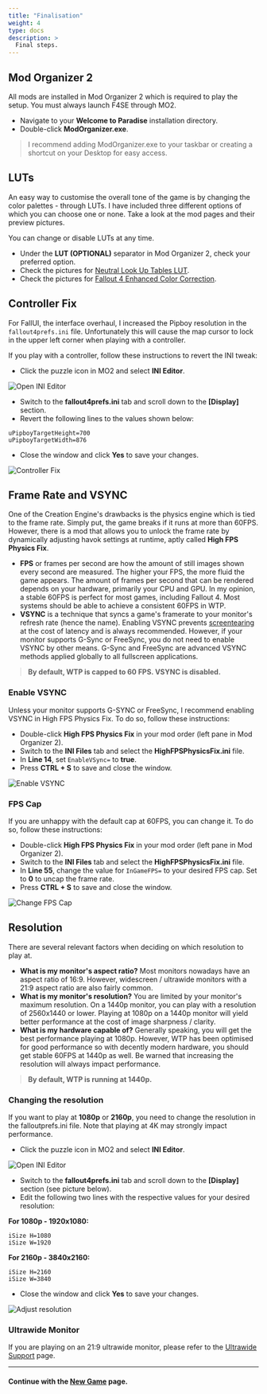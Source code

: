 ```yaml
---
title: "Finalisation"
weight: 4
type: docs
description: >
  Final steps.
---
```


## Mod Organizer 2

All mods are installed in Mod Organizer 2 which is required to play the setup. You must always launch F4SE through MO2.

- Navigate to your **Welcome to Paradise** installation directory.
- Double-click **ModOrganizer.exe**.

>  I recommend adding ModOrganizer.exe to your taskbar or creating a shortcut on your Desktop for easy access.

## LUTs

An easy way to customise the overall tone of the game is by changing the color palettes - through LUTs. I have included three different options of which you can choose one or none. Take a look at the mod pages and their preview pictures.

You can change or disable LUTs at any time.

- Under the **LUT (OPTIONAL)** separator in Mod Organizer 2, check your preferred option.
- Check the pictures for [Neutral Look Up Tables LUT](https://www.nexusmods.com/fallout4/mods/1016).
- Check the pictures for [Fallout 4 Enhanced Color Correction](https://www.nexusmods.com/fallout4/mods/5060).

## Controller Fix

For FallUI, the interface overhaul, I increased the Pipboy resolution in the `fallout4prefs.ini` file. Unfortunately this will cause the map cursor to lock in the upper left corner when playing with a controller.

If you play with a controller, follow these instructions to revert the INI tweak:

- Click the puzzle icon in MO2 and select **INI Editor**.

![Open INI Editor](/Pictures/fallout/customisation/mo2-ini-editor.png)

- Switch to the **fallout4prefs.ini** tab and scroll down to the **[Display]** section.
- Revert the following lines to the values shown below:

```
uPipboyTargetHeight=700
uPipboyTargetWidth=876
```

- Close the window and click **Yes** to save your changes.

![Controller Fix](/Pictures/wtp/installation/controller-fix.png)

## Frame Rate and VSYNC

One of the Creation Engine's drawbacks is the physics engine which is tied to the frame rate. Simply put, the game breaks if it runs at more than 60FPS. However, there is a mod that allows you to unlock the frame rate by dynamically adjusting havok settings at runtime, aptly called **High FPS Physics Fix**.

- **FPS** or frames per second are how the amount of still images shown every second are measured. The higher your FPS, the more fluid the game appears. The amount of frames per second that can be rendered depends on your hardware, primarily your CPU and GPU. In my opinion, a stable 60FPS is perfect for most games, including Fallout 4. Most systems should be able to achieve a consistent 60FPS in WTP.
- **VSYNC** is a technique that syncs a game's framerate to your monitor's refresh rate (hence the name). Enabling VSYNC prevents [screentearing](https://en.wikipedia.org/wiki/Screen_tearing) at the cost of latency and is always recommended. However, if your monitor supports G-Sync or FreeSync, you do not need to enable VSYNC by other means. G-Sync and FreeSync are advanced VSYNC methods applied globally to all fullscreen applications.

> **By default, WTP is capped to 60 FPS. VSYNC is disabled.**

### Enable VSYNC

Unless your monitor supports G-SYNC or FreeSync, I recommend enabling VSYNC in High FPS Physics Fix. To do so, follow these instructions:

- Double-click **High FPS Physics Fix** in your mod order (left pane in Mod Organizer 2).
- Switch to the **INI Files** tab and select the **HighFPSPhysicsFix.ini** file.
- In **Line 14**, set `EnableVSync=` to **true**.
- Press **CTRL + S** to save and close the window.

![Enable VSYNC](/Pictures/wtp/installation/enable-vsync.png)

### FPS Cap

If you are unhappy with the default cap at 60FPS, you can change it. To do so, follow these instructions:

- Double-click **High FPS Physics Fix** in your mod order (left pane in Mod Organizer 2).
- Switch to the **INI Files** tab and select the **HighFPSPhysicsFix.ini** file.
- In **Line 55**, change the value for `InGameFPS=` to your desired FPS cap. Set to **0** to uncap the frame rate.
- Press **CTRL + S** to save and close the window.

![Change FPS Cap](/Pictures/wtp/installation/change-fps-cap.png)

## Resolution

There are several relevant factors when deciding on which resolution to play at.

- **What is my monitor's aspect ratio?** Most monitors nowadays have an aspect ratio of 16:9. However, widescreen / ultrawide monitors with a 21:9 aspect ratio are also fairly common.
- **What is my monitor's resolution?** You are limited by your monitor's maximum resolution. On a 1440p monitor, you can play with a resolution of 2560x1440 or lower. Playing at 1080p on a 1440p monitor will yield better performance at the cost of image sharpness / clarity.
- **What is my hardware capable of?** Generally speaking, you will get the best performance playing at 1080p. However, WTP has been optimised for good performance so with decently modern hardware, you should get stable 60FPS at 1440p as well. Be warned that increasing the resolution will always impact performance.

> **By default, WTP is running at 1440p.**

### Changing the resolution

If you want to play at **1080p** or **2160p**, you need to change the resolution in the falloutprefs.ini file. Note that playing at 4K may strongly impact performance.

- Click the puzzle icon in MO2 and select **INI Editor**.

![Open INI Editor](/Pictures/fallout/customisation/mo2-ini-editor.png)

- Switch to the **fallout4prefs.ini** tab and scroll down to the **[Display]** section (see picture below).
- Edit the following two lines with the respective values for your desired resolution:

**For 1080p - 1920x1080:**

```
iSize H=1080
iSize W=1920
```

**For 2160p - 3840x2160:**

```
iSize H=2160
iSize W=3840
```

- Close the window and click **Yes** to save your changes.

![Adjust resolution](/Pictures/fallout/installation/change-resolution.png)

### Ultrawide Monitor

If you are playing on an 21:9 ultrawide monitor, please refer to the [Ultrawide Support](/fallout/wtp-resources/ultrawide/) page.

---

#### Continue with the [New Game](/fallout/installation/new-game/) page.